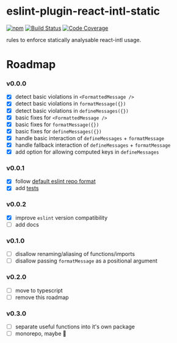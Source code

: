 # eslint-plugin-react-intl-static
[![npm](https://img.shields.io/npm/v/eslint-plugin-react-intl-static)](https://www.npmjs.com/package/eslint-plugin-react-intl-static)
[![Build Status](https://github.com/leonardodino/eslint-plugin-react-intl-static/actions/workflows/ci.yml/badge.svg)](https://github.com/leonardodino/eslint-plugin-react-intl-static/actions/workflows/ci.yml)
[![Code Coverage](https://badgen.net/codecov/c/github/leonardodino/eslint-plugin-react-intl-static)](https://app.codecov.io/gh/leonardodino/eslint-plugin-react-intl-static)

rules to enforce statically analysable react-intl usage.

# Roadmap

### v0.0.0
- [x] detect basic violations in `<FormattedMessage />`
- [x] detect basic violations in `formatMessage({})`
- [x] detect basic violations in `defineMessages({})`
- [x] basic fixes for `<FormattedMessage />`
- [x] basic fixes for `formatMessage({})`
- [x] basic fixes for `defineMessages({})`
- [x] handle basic interaction of `defineMessages` + `formatMessage`
- [x] handle fallback interaction of `defineMessages` + `formatMessage`
- [x] add option for allowing computed keys in `defineMessages`

### v0.0.1
- [x] follow [default eslint repo format](https://github.com/eslint/generator-eslint)
- [x] add [tests](https://eslint.org/docs/developer-guide/nodejs-api#ruletester)

### v0.0.2
- [x] improve `eslint` version compatibility
- [ ] add docs

### v0.1.0
- [ ] disallow renaming/aliasing of functions/imports
- [ ] disallow passing `formatMessage` as a positional argument

### v0.2.0
- [ ] move to typescript
- [ ] remove this roadmap

### v0.3.0
- [ ] separate useful functions into it's own package
- [ ] monorepo, maybe :thinking:
